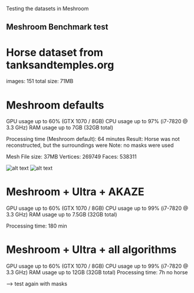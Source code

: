 Testing the datasets in Meshroom

## Meshroom Benchmark test ##

# Horse dataset from tanksandtemples.org
images: 151
total size: 71MB

# Meshroom defaults
GPU usage up to 60% (GTX 1070 / 8GB)
CPU usage up to 97% (i7-7820 @ 3.3 GHz)
RAM usage up to 7GB (32GB total)

Processing time (Meshroom default): 64 minutes
Result: Horse was not reconstructed, but the surroundings were
Note: no masks were used

Mesh
File size: 37MB
Vertices: 269749
Faces: 538311

![alt text](https://github.com/natowi/photogrammetry_datasets/blob/master/screenshots/horse1pt.JPG "Image 1")
![alt text](https://github.com/natowi/photogrammetry_datasets/blob/master/screenshots/horse1mesh.JPG "Image 1")

# Meshroom + Ultra + AKAZE
GPU usage up to 60% (GTX 1070 / 8GB)
CPU usage up to 99% (i7-7820 @ 3.3 GHz)
RAM usage up to 7.5GB (32GB total)

Processing time: 180 min

# Meshroom + Ultra + all algorithms
GPU usage up to 60% (GTX 1070 / 8GB)
CPU usage up to 99% (i7-7820 @ 3.3 GHz)
RAM usage up to 12GB (32GB total)
Processing time: 7h 
no horse

--> test again with masks
